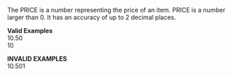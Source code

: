 <!-- markdownlint-disable-file first-line-h1 -->
The PRICE is a number representing the price of an item.
PRICE is a number larger than 0. It has an accuracy of up to 2 decimal places.

**Valid Examples** <br>
10.50 <br>
10

**INVALID EXAMPLES**<br>
10.501<br>

